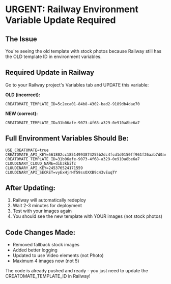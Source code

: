 # URGENT: Railway Environment Variable Update Required

## The Issue
You're seeing the old template with stock photos because Railway still has the OLD template ID in environment variables.

## Required Update in Railway

Go to your Railway project's Variables tab and UPDATE this variable:

**OLD (incorrect):**
```
CREATOMATE_TEMPLATE_ID=5c2eca01-84b8-4302-bad2-9189db4dae70
```

**NEW (correct):**
```
CREATOMATE_TEMPLATE_ID=31b06afe-9073-4f68-a329-0e910a8be6a7
```

## Full Environment Variables Should Be:
```
USE_CREATOMATE=true
CREATOMATE_API_KEY=561802cc18514993874255b2dc4fcd1d0150ff961f26aab7d0aee02464704eac33aa94e133e90fa1bb8ac2742c165ab3
CREATOMATE_TEMPLATE_ID=31b06afe-9073-4f68-a329-0e910a8be6a7
CLOUDINARY_CLOUD_NAME=dib3kbifc
CLOUDINARY_API_KEY=245376524171559
CLOUDINARY_API_SECRET=vyExHjrHT59ssOXXB9c43vEuqTY
```

## After Updating:
1. Railway will automatically redeploy
2. Wait 2-3 minutes for deployment
3. Test with your images again
4. You should see the new template with YOUR images (not stock photos)

## Code Changes Made:
- Removed fallback stock images
- Added better logging
- Updated to use Video elements (not Photo)
- Maximum 4 images now (not 5)

The code is already pushed and ready - you just need to update the CREATOMATE_TEMPLATE_ID in Railway!